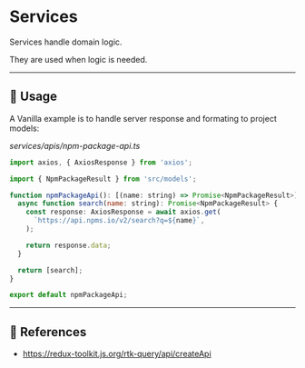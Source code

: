 # Services

Services handle domain logic.

They are used when logic is needed.

* * *

## 📏 Usage

A Vanilla example is to handle server response and formating to project models:

_services/apis/npm-package-api.ts_

```jsx
import axios, { AxiosResponse } from 'axios';

import { NpmPackageResult } from 'src/models';

function npmPackageApi(): [(name: string) => Promise<NpmPackageResult>] {
  async function search(name: string): Promise<NpmPackageResult> {
    const response: AxiosResponse = await axios.get(
      `https://api.npms.io/v2/search?q=${name}`,
    );

    return response.data;
  }

  return [search];
}

export default npmPackageApi;
```

* * *

## 🔗 References

-   <https://redux-toolkit.js.org/rtk-query/api/createApi>
